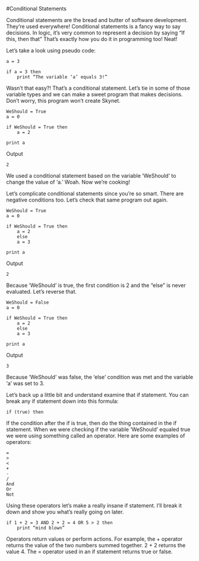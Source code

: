 #Conditional Statements

Conditional statements are the bread and butter of software development. They’re used everywhere! Conditional statements is a fancy way to say decisions. In logic, it’s very common to represent a decision by saying “If this, then that” That’s exactly how you do it in programming too! Neat!

Let’s take a look using pseudo code:

    a = 3

    if a = 3 then 
        print “The variable ‘a’ equals 3!”

Wasn’t that easy?! That’s a conditional statement. Let’s tie in some of those variable types and we can make a sweet program that makes decisions. Don’t worry, this program won’t create Skynet.

    WeShould = True
    a = 0

    if WeShould = True then
        a = 2

    print a

Output

    2

We used a conditional statement based on the variable ‘WeShould’ to change the value of ‘a.’ Woah. Now we’re cooking!

Let’s complicate conditional statements since you’re so smart. There are negative conditions too. Let’s check that same program out again.

    WeShould = True
    a = 0

    if WeShould = True then
        a = 2
        else
        a = 3

    print a

Output

    2

Because ‘WeShould’ is true, the first condition is 2 and the “else” is never evaluated. Let’s reverse that.

    WeShould = False
    a = 0

    if WeShould = True then
        a = 2
        else
        a = 3

    print a

Output

    3

Because ‘WeShould’ was false, the ‘else’ condition was met and the variable ‘a’ was set to 3. 

Let’s back up a little bit and understand examine that if statement. You can break any if statement down into this formula:

    if (true) then

If the condition after the if is true, then do the thing contained in the if statement. When we were checking if the variable ‘WeShould’ equaled true we were using something called an operator. Here are some examples of operators:

    =
    >
    <
    +
    -
    /
    And
    Or
    Not

Using these operators let’s make a really insane if statement. I’ll break it down and show you what’s really going on later.

    if 1 + 2 = 3 AND 2 + 2 = 4 OR 5 > 2 then
        print “mind blown”

Operators return values or perform actions. For example, the + operator returns the value of the two numbers summed together. 2 + 2 returns the value 4. The = operator used in an if statement returns true or false.  